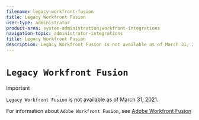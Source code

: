 ```yaml
---
filename: legacy-workfront-fusion
title: Legacy Workfront Fusion
user-type: administrator
product-area: system-administration;workfront-integrations
navigation-topic: administrator-integrations
title: Legacy Workfront Fusion
description: Legacy Workfront Fusion is not available as of March 31, 2021.
---
```


# `Legacy Workfront Fusion`

>[!IMPORTANT]
>
>`Legacy Workfront Fusion` is not available as of March 31, 2021.
>
>For information about `Adobe Workfront Fusion`, see [Adobe Workfront Fusion](../../workfront-fusion/workfront-fusion-2.md)

<!--
The Legacy Workfront Fusion integration platform enables you to connect Workfront to multiple third-party applications. For example, you can create a new project in Workfront once your marketing budget is approved in another application. For information about the 2020 version of this product, Workfront Fusion, see the Workfront Fusion product page. About Legacy Workfront Fusion Designer is the core tool for building connections in Legacy Workfront Fusion, and contains a few basic elements. Every connector you build within Designer contains the following elements: FLO: Integrations in Legacy Workfront Fusion are built using FLOs. A FLO is a process with a series of steps that is kicked off by a singular event (for example, a record is added or updated or a period of time has elapsed). Card: A unit of functionality, either an Action or Event. Each step in a FLO is called a card. An Event card triggers a series of Actions that manipulate data or connect Legacy Workfront Fusion to your desired application. Input Field: A field that accepts a value of a certain type that is user-defined. Output Field: A field that contains a value that is defined at the runtime of the FLO. Each card accepts data as an input and returns new data as an output. Legacy Workfront Fusion offers a library of prebuilt cloud applications that allow you to activate a FLO when events occur inside a selected cloud application. Legacy Workfront Fusion has over 150 available connectors. Each Legacy Workfront Fusion package contains a certain number of tables per connector and days of Execution History. Table: Used to store data across different FLOs with no external services or additional credentials required. Tables allow for efficient integration lookups or other processing needs. Execution History (FLO History): The record of every aspect of data in every FLO. It is commonly used for troubleshooting issues with individual FLOs. Note: When you create a FLO that contains a Workfront custom field, you need to make sure that the option Display field change in update feeds is selected in the field's settings. For more information, see the section Create or edit a custom form in the article Create or edit a custom form. Connect applications with Legacy Workfront Fusion For detailed information about each connector and how to configure it, see the Legacy Workfront Fusion Help Center. Note: If a connection fails when you create it, delete it and create a new one instead of trying to reauthorize it.
-->

